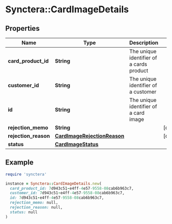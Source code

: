 # Synctera::CardImageDetails

## Properties

| Name | Type | Description | Notes |
| ---- | ---- | ----------- | ----- |
| **card_product_id** | **String** | The unique identifier of a cards product |  |
| **customer_id** | **String** | The unique identifier of a customer |  |
| **id** | **String** | The unique identifier of a card image |  |
| **rejection_memo** | **String** |  | [optional] |
| **rejection_reason** | [**CardImageRejectionReason**](CardImageRejectionReason.md) |  | [optional] |
| **status** | [**CardImageStatus**](CardImageStatus.md) |  |  |

## Example

```ruby
require 'synctera'

instance = Synctera::CardImageDetails.new(
  card_product_id: 7d943c51-e4ff-4e57-9558-08cab6b963c7,
  customer_id: 7d943c51-e4ff-4e57-9558-08cab6b963c7,
  id: 7d943c51-e4ff-4e57-9558-08cab6b963c7,
  rejection_memo: null,
  rejection_reason: null,
  status: null
)
```

